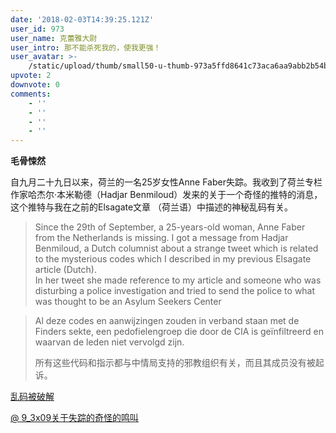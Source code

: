 ```yaml
---
date: '2018-02-03T14:39:25.121Z'
user_id: 973
user_name: 克蕾雅大尉
user_intro: 那不能杀死我的，使我更强！
user_avatar: >-
    /static/upload/thumb/small50-u-thumb-973a5ffd8641c73aca6aa9abb2b54b9bb45a3e3f7ab.png
upvote: 2
downvote: 0
comments:
    - ''
    - ''
    - ''
    - ''
---
```


**毛骨悚然**

自九月二十九日以来，荷兰的一名25岁女性Anne Faber失踪。我收到了荷兰专栏作家哈杰尔·本米勒德（Hadjar Benmiloud）发来的关于一个奇怪的推特的消息，这个推特与我在之前的Elsagate文章 （荷兰语）中描述的神秘乱码有关。  

> Since the 29th of September, a 25-years-old woman, Anne Faber from the Netherlands is missing. I got a message from Hadjar Benmiloud, a Dutch columnist about a strange tweet which is related to the mysterious codes which I described in my previous Elsagate article (Dutch).  
> In her tweet she made reference to my article and someone who was disturbing a police investigation and tried to send the police to what was thought to be an Asylum Seekers Center

> Al deze codes en aanwijzingen zouden in verband staan met de Finders sekte, een pedofielengroep die door de CIA is geïnfiltreerd en waarvan de leden niet vervolgd zijn.
> 
> 所有这些代码和指示都与中情局支持的邪教组织有关，而且其成员没有被起诉。  

[乱码被破解](https://medium.com/@BryonAdams5/de-kinderkanalen-op-youtube-onschuldig-elsagate-59e6d315b654)

[@ 9\_3x09关于失踪的奇怪的鸣叫](https://medium.com/@BryonAdams5/the-disappearance-of-anne-faber-and-the-mysterious-tweet-of-9-3x09-ec7c58b163e5)
